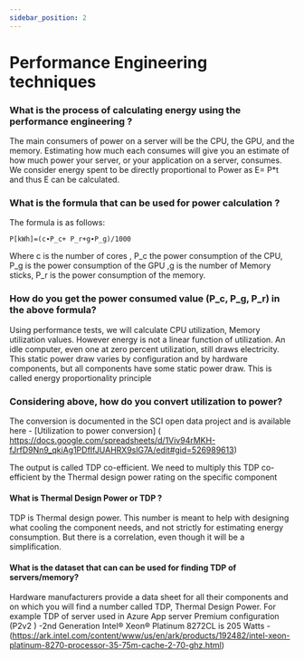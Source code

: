 ```yaml
---
sidebar_position: 2
---
```



# Performance Engineering techniques

### What is the process of calculating energy using the performance engineering ?

The main consumers of power on a server will be the CPU, the GPU, and the memory. Estimating how much each consumes will give you an estimate of how much power your server, or your application on a server, consumes. We consider energy spent to be directly proportional to Power as E= P*t and thus E can be calculated.


### What is the formula that can be used for power calculation ?

The formula is as follows:

`P[kWh]=(c∙P_c+ P_r+g∙P_g)/1000`

Where c is the number of cores , P_c the power consumption of the CPU, P_g is the power consumption of the GPU ,g is the number of Memory sticks, P_r is the power consumption of the memory.

### How do you get the power consumed value (P_c, P_g, P_r) in the above formula?

Using performance tests, we will calculate CPU utilization, Memory utilization values. However  energy is not a linear function of utilization. An idle computer, even one at zero percent utilization, still draws electricity. This static power draw varies by configuration and by hardware components, but all components have some static power draw. This is called energy proportionality principle

### Considering above, how do you convert utilization to power? 

The conversion is documented in the SCI open data project and is available here - [Utilization to power conversion] (        https://docs.google.com/spreadsheets/d/1Viv94rMKH-fJrfD9Nn9_qkiAg1PDfIfJUAHRX9slG7A/edit#gid=526989613)

The output is called TDP co-efficient. We need to multiply this TDP co-efficient by the Thermal design power rating on the specific component

#### What is Thermal Design Power or TDP ?

TDP is Thermal design power. This number is meant to help with designing what cooling the component needs, and not strictly for estimating energy consumption. But there is a correlation, even though it will be a simplification.

#### What is the dataset that can can be used for finding TDP of servers/memory?

 Hardware manufacturers provide a data sheet for all their components and on which you will find a number called TDP, Thermal Design Power. For example TDP of server used in Azure App server Premium configuration (P2v2 ) -2nd Generation Intel® Xeon® Platinum 8272CL is 205 Watts -  (https://ark.intel.com/content/www/us/en/ark/products/192482/intel-xeon-platinum-8270-processor-35-75m-cache-2-70-ghz.html)

